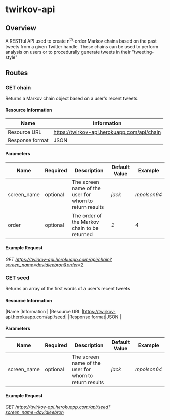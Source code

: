 # twirkov-api
## Overview
A RESTful API used to create n<sup>th</sup>-order Markov chains based on the past tweets from a given Twitter handle. These chains can be used to perform analysis on users or to procedurally generate tweets in their "tweeting-style"
## Routes
### GET chain
Returns a Markov chain object based on a user's recent tweets.
#### Resource Information
|Name           |Information                                    |
|---------------|-----------------------------------------------|
|Resource URL   |https://twirkov-api.herokuapp.com/api/chain    |
|Response format|JSON                                           |
#### Parameters
|Name       |Required   |Description                                            |Default Value  |Example    |
|-----------|-----------|-------------------------------------------------------|---------------|-----------|
|screen_name|optional   |The screen name of the user for whom to return results |*jack*         |*mpolson64*|
|order      |optional   |The order of the Markov chain to be returned           |*1*            |*4*        |
#### Example Request
*GET https://twirkov-api.herokuapp.com/api/chain?screen_name=davidleebron&order=2*

### GET seed
Returns an array of the first words of a user's recent tweets
#### Resource Information
|Name           |Information                               |
|Resource URL   |https://twirkov-api.herokuapp.com/api/seed|
|Response format|JSON                                      |
#### Parameters
|Name       |Required   |Description                                            |Default Value  |Example    |
|-----------|-----------|-------------------------------------------------------|---------------|-----------|
|screen_name|optional   |The screen name of the user for whom to return results |*jack*         |*mpolson64*|
#### Example Request
*GET https://twirkov-api.herokuapp.com/api/seed?screen_name=davidleebron*
